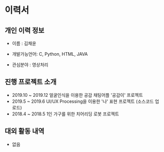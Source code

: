 # 이력서

## 개인 이력 정보
* 이름 : 김채윤

* 개발가능언어: C, Python, HTML, JAVA

* 관심분야 : 영상처리

## 진행 프로젝트 소개
* 2019.10 ~ 2019.12 얼굴인식을 이용한 공감 채팅어플 '공감이' 프로젝트
* 2019.5 ~ 2019.6 UI/UX Processing을 이용한 '나' 표현 프로젝트 (소스코드 업로드)
* 2018.4 ~ 2018.5 1인 가구를 위한 치어리딩 로봇 프로젝트

## 대외 활동 내역
* 없음
